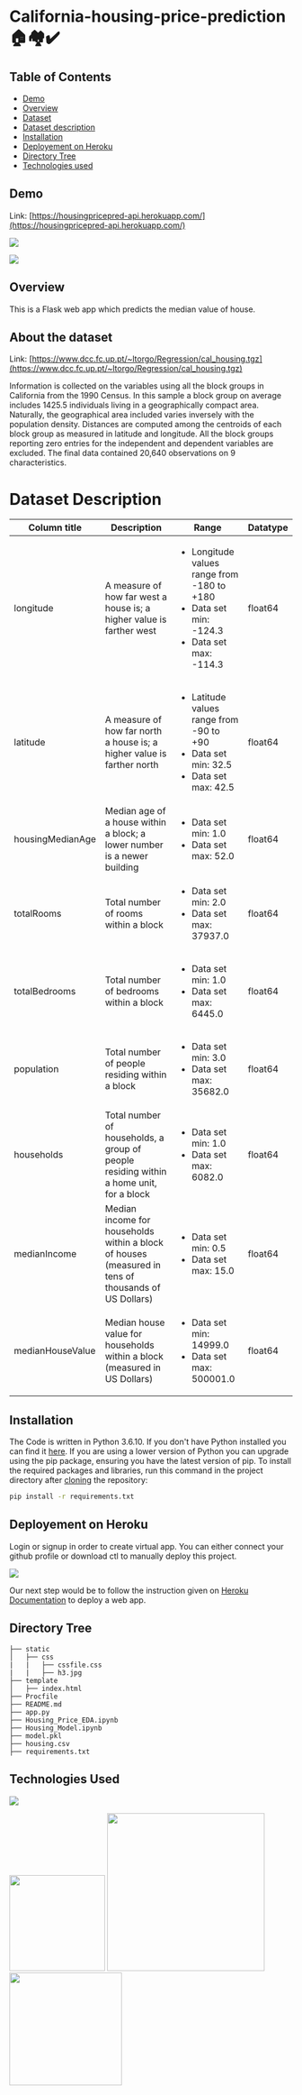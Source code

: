# California-housing-price-prediction 🏠🏘✔

## Table of Contents
  * [Demo](#demo)
  * [Overview](#overview)
  * [Dataset](#about-the-dataset)
  * [Dataset description](#dataset-description)
  * [Installation](#installation)
  * [Deployement on Heroku](#deployement-on-heroku)
  * [Directory Tree](#directory-tree)
  * [Technologies used](#technologies-used)

## Demo
Link: [https://housingpricepred-api.herokuapp.com/](https://housingpricepred-api.herokuapp.com/)

[![](https://user-images.githubusercontent.com/44801151/106480054-fb7a3f00-64d0-11eb-8f5a-af3295b65dbd.png)](https://housingpricepred-api.herokuapp.com/)

[![](https://user-images.githubusercontent.com/44801151/106480252-2f556480-64d1-11eb-8220-6145286b7603.png)](https://housingpricepred-api.herokuapp.com/)

## Overview
This is a Flask web app which predicts the median value of house.

## About the dataset
Link: [https://www.dcc.fc.up.pt/~ltorgo/Regression/cal_housing.tgz](https://www.dcc.fc.up.pt/~ltorgo/Regression/cal_housing.tgz)

Information is collected on the variables using all the block groups in California from the 1990 Census. In this sample a block group on average includes 1425.5 individuals living in a geographically compact area. Naturally, the geographical area included varies inversely with the population density. Distances are computed among the centroids of each block group as measured in latitude and longitude. All the block groups reporting zero entries for the independent and dependent variables are excluded. The final data contained 20,640 observations on 9 characteristics.

# Dataset Description
Column title |	Description	| Range	| Datatype
--- | ------ | ------ | ---
longitude	| A measure of how far west a house is; a higher value is farther west	| <ul> <li>Longitude values range from -180 to +180</li>  <li>Data set min: -124.3</li> <li>Data set max: -114.3</li> </ul> | float64
latitude	| A measure of how far north a house is; a higher value is farther north	| <ul> <li>Latitude values range from -90 to +90</li> <li>Data set min: 32.5</li> <li>Data set max: 42.5</li> </ul>| float64
housingMedianAge	| Median age of a house within a block; a lower number is a newer building	| <ul> <li>Data set min: 1.0</li> <li>Data set max: 52.0</li> </ul> | float64
totalRooms	| Total number of rooms within a block	| <ul> <li>Data set min: 2.0</li> <li>Data set max: 37937.0</li> </ul>| float64
totalBedrooms	| Total number of bedrooms within a block	 | <ul> <li>Data set min: 1.0</li> <li>Data set max: 6445.0</li> </ul> | float64
population |	Total number of people residing within a block	| <ul> <li>Data set min: 3.0</li>  <li>Data set max: 35682.0</li> </ul> | float64
households	| Total number of households, a group of people residing within a home unit, for a block	| <ul> <li>Data set min: 1.0</li> <li>Data set max: 6082.0</li> </ul> | float64
medianIncome | Median income for households within a block of houses (measured in tens of thousands of US Dollars)	 | <ul>  <li>Data set min: 0.5</li> <li>Data set max: 15.0</li> </ul> | float64
medianHouseValue	| Median house value for households within a block (measured in US Dollars)	| <ul> <li>Data set min: 14999.0</li> <li>Data set max: 500001.0</li> </ul> | float64

## Installation
The Code is written in Python 3.6.10. If you don't have Python installed you can find it [here](https://www.python.org/downloads/). If you are using a lower version of Python you can upgrade using the pip package, ensuring you have the latest version of pip. To install the required packages and libraries, run this command in the project directory after [cloning](https://www.howtogeek.com/451360/how-to-clone-a-github-repository/) the repository:
```bash
pip install -r requirements.txt
```

## Deployement on Heroku
Login or signup in order to create virtual app. You can either connect your github profile or download ctl to manually deploy this project.

[![](https://i.imgur.com/dKmlpqX.png)](https://heroku.com)

Our next step would be to follow the instruction given on [Heroku Documentation](https://devcenter.heroku.com/articles/getting-started-with-python) to deploy a web app.

## Directory Tree 
```
├── static 
│   ├── css
|   |   ├── cssfile.css
|   |   ├── h3.jpg
├── template
│   ├── index.html
├── Procfile
├── README.md
├── app.py
├── Housing_Price_EDA.ipynb
├── Housing_Model.ipynb
├── model.pkl
├── housing.csv
├── requirements.txt
```

## Technologies Used

![](https://forthebadge.com/images/badges/made-with-python.svg)

[<img target="_blank" src="https://flask.palletsprojects.com/en/1.1.x/_images/flask-logo.png" width=170>](https://flask.palletsprojects.com/en/1.1.x/) [<img target="_blank" src="https://number1.co.za/wp-content/uploads/2017/10/gunicorn_logo-300x85.png" width=280>](https://gunicorn.org) [<img target="_blank" src="https://scikit-learn.org/stable/_static/scikit-learn-logo-small.png" width=200>](https://scikit-learn.org/stable/) 
